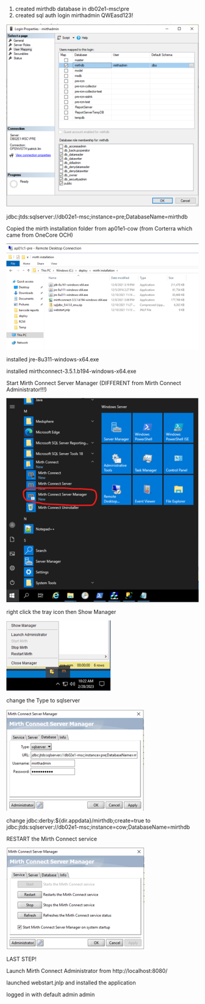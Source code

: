 1. created mirthdb database in db02e1-msc\pre
2. created sql auth login mirthadmin QWEasd123!

![image.png](/.attachments/image-62e9ffa6-ffe3-457c-9977-be395b59b8d2.png)

jdbc:jtds:sqlserver://db02e1-msc;instance=pre;DatabaseName=mirthdb

Copied the mirth installation folder from ap01e1-cow (from Corterra which came from OneCore OCH)

![image.png](/.attachments/image-38e0ae4a-eb33-485c-a67d-f161c2c7a9fe.png)

installed jre-8u311-windows-x64.exe

installed mirthconnect-3.5.1.b194-windows-x64.exe

Start Mirth Connect Server Manager (DIFFERENT from Mirth Connect Administrator!!!)

![image.png](/.attachments/image-7e8b48be-793f-46a0-bc4a-148bab13e6de.png)

right click the tray icon then Show Manager

![image.png](/.attachments/image-3c220408-8691-4d9c-89e1-d14ed8a22639.png)

change the Type to sqlserver

![image.png](/.attachments/image-8090400a-95ff-4002-a087-de62403853d4.png)

change jdbc:derby:${dir.appdata}/mirthdb;create=true to jdbc:jtds:sqlserver://db02e1-msc;instance=cow;DatabaseName=mirthdb

RESTART the Mirth Connect service

![image.png](/.attachments/image-4f93bd5c-eec0-481a-bfee-e951fcd21009.png)

LAST STEP!

Launch Mirth Connect Administrator from http://localhost:8080/ 

launched webstart.jnlp and installed the application

logged in with default admin admin
